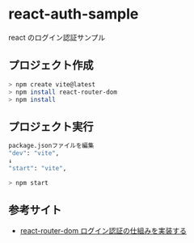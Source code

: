 # react-auth-sample

react のログイン認証サンプル

## プロジェクト作成

```bash
> npm create vite@latest
> npm install react-router-dom
> npm install
```

## プロジェクト実行

```bash
package.jsonファイルを編集
"dev": "vite",
↓
"start": "vite",
```

```bash
> npm start
```

## 参考サイト

- [react-router-dom ログイン認証の仕組みを実装する](https://zukucode.com/2021/06/react-router-auth.html)

